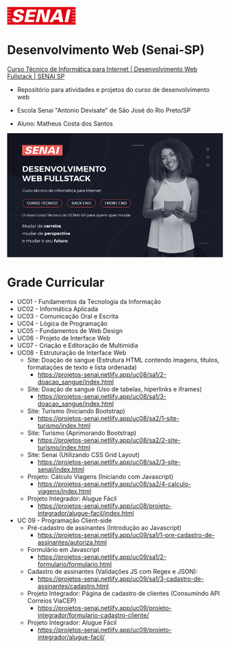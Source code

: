 <img src=".github/logo-senai.svg" width="160">

# Desenvolvimento Web (Senai-SP)

<a href="https://www.youtube.com/watch?v=qD3rcJIyoWQ&">Curso Técnico de Informática para Internet | Desenvolvimento Web Fullstack | SENAI SP</a>

- Repositório para atividades e projetos do curso de desenvolvimento web

- Escola Senai "Antonio Devisate" de São José do Rio Preto/SP

- Aluno: Matheus Costa dos Santos

<a href="https://inscricao-tecnico.sp.senai.br/"><img src=".github/curso.png" alt="Curso Desenvolvimento Web Senai" width="700"></a>

# Grade Curricular

- UC01 - Fundamentos da Tecnologia da Informação
- UC02 - Informática Aplicada
- UC03 - Comunicação Oral e Escrita
- UC04 - Lógica de Programação
- UC05 - Fundamentos de Web Design
- UC06 - Projeto de Interface Web
- UC07 - Criação e Editoração de Multimídia
- UC08 - Estruturação de Interface Web
  - Site: Doação de sangue (Estrutura HTML contendo imagens, títulos, formatações de texto e lista ordenada)
    - https://projetos-senai.netlify.app/uc08/sa1/2-doacao_sangue/index.html
  - Site: Doação de sangue (Uso de tabelas, hiperlinks e iframes)
    - https://projetos-senai.netlify.app/uc08/sa1/3-doacao_sangue/index.html
  - Site: Turismo (Iniciando Bootstrap)
    - https://projetos-senai.netlify.app/uc08/sa2/1-site-turismo/index.html
  - Site: Turismo (Aprimorando Bootstrap)
    - https://projetos-senai.netlify.app/uc08/sa2/2-site-turismo/index.html
  - Site: Senai (Utilizando CSS Grid Layout)
    - https://projetos-senai.netlify.app/uc08/sa2/3-site-senai/index.html
  - Projeto: Cálculo Viagens (Iniciando com Javascript)
    - https://projetos-senai.netlify.app/uc08/sa2/4-calculo-viagens/index.html
  - Projeto Integrador: Alugue Fácil
    - https://projetos-senai.netlify.app/uc08/projeto-integrador/alugue-facil/index.html
- UC 09 - Programação Client-side
  - Pré-cadastro de assinantes (Introdução ao Javascript)
    - https://projetos-senai.netlify.app/uc09/sa1/1-pre-cadastro-de-assinantes/autoriza.html
  - Formulário em Javascript
    - https://projetos-senai.netlify.app/uc09/sa1/2-formulario/formulario.html
  - Cadastro de assinantes (Validações JS com Regex e JSON):
    - https://projetos-senai.netlify.app/uc09/sa1/3-cadastro-de-assinantes/cadastro.html
  - Projeto Integrador: Página de cadastro de clientes (Consumindo API Correios ViaCEP)
    - https://projetos-senai.netlify.app/uc09/projeto-integrador/formulario-cadastro-cliente/ 
  - Projeto Integrador: Alugue Fácil
    - https://projetos-senai.netlify.app/uc09/projeto-integrador/alugue-facil/
